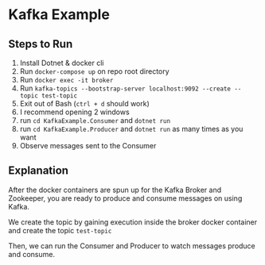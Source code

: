 # Kafka Example

## Steps to Run
1. Install Dotnet & docker cli
2. Run `docker-compose up` on repo root directory
3. Run `docker exec -it broker`
4. Run `kafka-topics --bootstrap-server localhost:9092 --create --topic test-topic`
5. Exit out of Bash (`ctrl + d` should work)
6. I recommend opening 2 windows
7. run `cd KafkaExample.Consumer` and `dotnet run`
8. run `cd KafkaExample.Producer` and `dotnet run` as many times as you want
9. Observe messages sent to the Consumer

## Explanation
After the docker containers are spun up for the Kafka Broker and Zookeeper, you are ready to produce and consume messages on using Kafka.

We create the topic by gaining execution inside the broker docker container and create the topic `test-topic`

Then, we can run the Consumer and Producer to watch messages produce and consume.